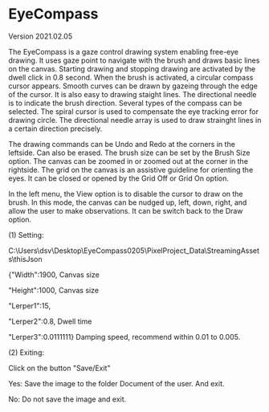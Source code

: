 # EyeCompass 

Version 2021.02.05

The EyeCompass is a gaze control drawing system enabling free-eye drawing. It uses gaze point to navigate with the brush and draws basic lines on the canvas. Starting drawing and stopping drawing are activated by the dwell click in 0.8 second. When the brush is activated, a circular compass cursor appears. Smooth curves can be drawn by gazeing through the edge of the cursor. It is also easy to drawing staight lines. The directional needle is to indicate the brush direction. Several types of the compass can be selected. The spiral cursor is used to compensate the eye tracking error for drawing circle. The directional needle array is used to draw strainght lines in a certain direction precisely. 

The drawing commands can be Undo and Redo at the corners in the leftside. Can also be erased. The brush size can be set by the Brush Size option. The canvas can be zoomed in or zoomed out at the corner in the rightside. The grid on the canvas is an assistive guideline for orienting the eyes. It can be closed or opened by the Grid Off or Grid On option. 

In the left menu, the View option is to disable the cursor to draw on the brush. In this mode, the canvas can be nudged up, left, down, right, and allow the user to make observations. It can be switch back to the Draw option. 



(1) Setting:

C:\Users\dsv\Desktop\EyeCompass0205\PixelProject_Data\StreamingAssets\thisJson

{"Width":1900,   Canvas size

"Height":1000,  Canvas size

"Lerper1":15,

"Lerper2":0.8,  Dwell time

"Lerper3":0.0111111}  Damping speed, recommend within 0.01 to 0.005.

(2) Exiting:

Click on the button "Save/Exit"

Yes: Save the image to the folder Document of the user. And exit.

No: Do not save the image and exit.
